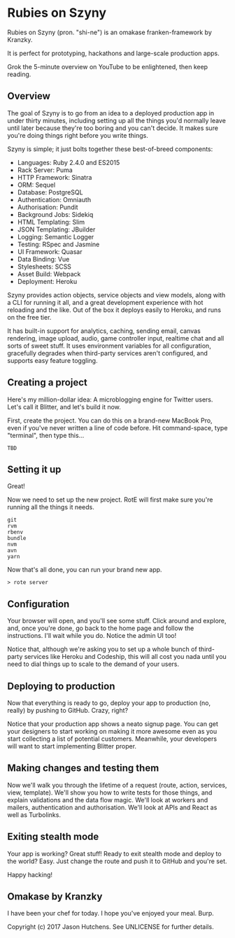 Rubies on Szyny
===============

Rubies on Szyny (pron. "shi-ne") is an omakase franken-framework by Kranzky. 

It is perfect for prototyping, hackathons and large-scale production apps.

Grok the 5-minute overview on YouTube to be enlightened, then keep reading.

Overview
--------

The goal of Szyny is to go from an idea to a deployed production app in under
thirty minutes, including setting up all the things you'd normally leave until
later because they're too boring and you can't decide. It makes sure you're
doing things right before you write things.

Szyny is simple; it just bolts together these best-of-breed components:

* Languages: Ruby 2.4.0 and ES2015
* Rack Server: Puma
* HTTP Framework: Sinatra
* ORM: Sequel
* Database: PostgreSQL
* Authentication: Omniauth
* Authorisation: Pundit
* Background Jobs: Sidekiq
* HTML Templating: Slim
* JSON Templating: JBuilder
* Logging: Semantic Logger
* Testing: RSpec and Jasmine
* UI Framework: Quasar
* Data Binding: Vue
* Stylesheets: SCSS
* Asset Build: Webpack
* Deployment: Heroku

Szyny provides action objects, service objects and view models, along with a CLI
for running it all, and a great development experience with hot reloading and
the like. Out of the box it deploys easily to Heroku, and runs on the free tier.

It has built-in support for analytics, caching, sending email, canvas rendering,
image upload, audio, game controller input, realtime chat and all sorts of sweet
stuff. It uses environment variables for all configuration, gracefully degrades
when third-party services aren't configured, and supports easy feature toggling.

Creating a project
------------------

Here's my million-dollar idea: A microblogging engine for Twitter users. Let's
call it Blitter, and let's build it now.

First, create the project. You can do this on a brand-new MacBook Pro, even if
you've never written a line of code before. Hit command-space, type "terminal",
then type this...

```
TBD
```

Setting it up
-------------

Great!

Now we need to set up the new project. RotE will first make sure you're running
all the things it needs.

```
git
rvm
rbenv
bundle
nvm
avn
yarn
```

Now that's all done, you can run your brand new app.

```
> rote server
```

Configuration
-------------

Your browser will open, and you'll see some stuff. Click around and explore,
and, once you're done, go back to the home page and follow the instructions.
I'll wait while you do. Notice the admin UI too!

Notice that, although we're asking you to set up a whole bunch of third-party
services like Heroku and Codeship, this will all cost you nada until you need to
dial things up to scale to the demand of your users.

Deploying to production
-----------------------

Now that everything is ready to go, deploy your app to production (no, really)
by pushing to GitHub. Crazy, right?

Notice that your production app shows a neato signup page. You can get your
designers to start working on making it more awesome even as you start
collecting a list of potential customers. Meanwhile, your developers will want
to start implementing Blitter proper.

Making changes and testing them
-------------------------------

Now we'll walk you through the lifetime of a request (route, action, services,
view, template). We'll show you how to write tests for those things, and explain
validations and the data flow magic. We'll look at workers and mailers,
authentication and authorisation. We'll look at APIs and React as well as
Turbolinks.

Exiting stealth mode
--------------------

Your app is working? Great stuff! Ready to exit stealth mode and deploy to the
world? Easy. Just change the route and push it to GitHub and you're set.

Happy hacking!

Omakase by Kranzky
------------------

I have been your chef for today. I hope you've enjoyed your meal. Burp.

Copyright (c) 2017 Jason Hutchens. See UNLICENSE for further details.

